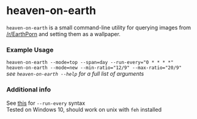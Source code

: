 # heaven-on-earth
`heaven-on-earth` is a small command-line utility for querying images from [/r/EarthPorn](https://www.reddit.com/r/EarthPorn/) and setting them as a wallpaper.

### Example Usage
`heaven-on-earth --mode=top --span=day --run-every="0 * * * *"`  
`heaven-on-earth --mode=new --min-ratio="12/9" --max-ratio="20/9"`  
*see `heaven-on-earth --help` for a full list of arguments*

### Additional info
See [this](https://crontab.guru) for `--run-every` syntax  
Tested on Windows 10, should work on unix with `feh` installed